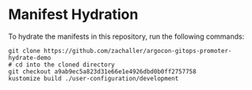 # Manifest Hydration

To hydrate the manifests in this repository, run the following commands:

```shell
git clone https://github.com/zachaller/argocon-gitops-promoter-hydrate-demo
# cd into the cloned directory
git checkout a9ab9ec5a823d31e66e1e4926dbd0b0ff2757758
kustomize build ./user-configuration/development
```
